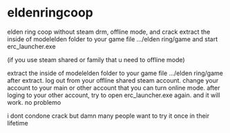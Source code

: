 # eldenringcoop
elden ring coop without steam drm, offline mode, and crack
extract the inside of modelelden folder to your game file .../elden ring/game 
and start erc_launcher.exe

(if you use steam shared or family that u need to offline mode)

extract the inside of modelelden folder to your game file .../elden ring/game 
after extract. log out from your offline shared steam account. change your account to your main or other account that you can turn online mode. after loging to your other account, try to open erc_launcher.exe again. and it will work. no problemo

i dont condone crack but damn many people want to try it once in their lifetime
